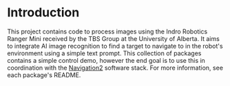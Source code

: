 # Introduction

This project contains code to process images using the Indro Robotics Ranger Mini received by the TBS Group at the University of Alberta. It aims to integrate AI image recognition to find a target to navigate to in the robot's environment using a simple text prompt. This collection of packages contains a simple control demo, however the end goal is to use this in coordination with the [Navigation2](https://docs.nav2.org/) software stack. For more information, see each package's README.

